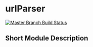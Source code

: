 # urlParser

[![Master Branch Build Status](https://img.shields.io/travis/Tropicalista/urlParser/master.svg?style=flat-square&label=master)](https://travis-ci.org/Tropicalista/urlParser)

## Short Module Description